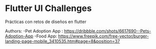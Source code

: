 # Flutter UI Challenges
Prácticas con retos de diseños en flutter

Authors:
-Pet Adoption App : https://dribbble.com/shots/6617690--Pets-Adoption-App
-Food App: https://www.freepik.com/free-vector/burger-landing-page-mobile_3410535.htm#page=8&position=37
